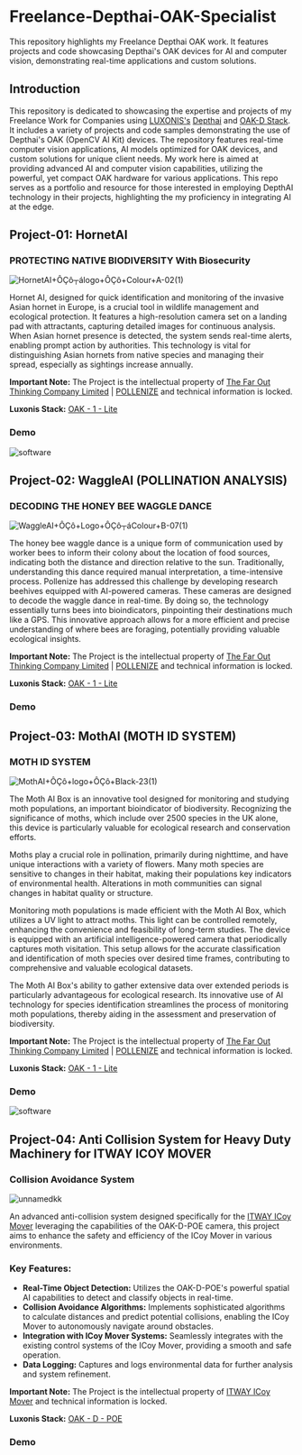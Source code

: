 # Freelance-Depthai-OAK-Specialist
This repository highlights my Freelance Depthai OAK work. It features projects and code showcasing Depthai's OAK devices for AI and computer vision, demonstrating real-time applications and custom solutions.

## Introduction
This repository is dedicated to showcasing the expertise and projects of my Freelance Work for Companies using [LUXONIS's](https://www.luxonis.com/) [Depthai](https://docs.luxonis.com/en/latest/) and [OAK-D Stack](https://shop.luxonis.com/). It includes a variety of projects and code samples demonstrating the use of Depthai's OAK (OpenCV AI Kit) devices. The repository features real-time computer vision applications, AI models optimized for OAK devices, and custom solutions for unique client needs. My work here is aimed at providing advanced AI and computer vision capabilities, utilizing the powerful, yet compact OAK hardware for various applications. This repo serves as a portfolio and resource for those interested in employing DepthAI technology in their projects, highlighting the my proficiency in integrating AI at the edge.

## Project-01: HornetAI
### PROTECTING NATIVE BIODIVERSITY With Biosecurity

![HornetAI+ÔÇô┬álogo+ÔÇô+Colour+A-02(1)](https://github.com/SamiUddin-tech/Freelance-Depthai-OAK-Specialist/assets/81253183/5a090ae0-597a-472d-967d-39cf00ae13af)

Hornet AI, designed for quick identification and monitoring of the invasive Asian hornet in Europe, is a crucial tool in wildlife management and ecological protection. It features a high-resolution camera set on a landing pad with attractants, capturing detailed images for continuous analysis. When Asian hornet presence is detected, the system sends real-time alerts, enabling prompt action by authorities. This technology is vital for distinguishing Asian hornets from native species and managing their spread, especially as sightings increase annually.

**Important Note:** The Project is the intellectual property of [The Far Out Thinking Company Limited](https://www.thefaroutthinkingcompany.co.uk/) | [POLLENIZE](https://www.pollenize.org.uk/asian-hornet-ai-detection) and technical information is locked.

**Luxonis Stack:** [OAK - 1 - Lite](https://shop.luxonis.com/collections/oak-cameras-1/products/oak-1-lite?variant=42583148069087)

### Demo

![software](https://github.com/SamiUddin-tech/Freelance-Depthai-OAK-Specialist/assets/81253183/9150dab7-0b27-44cb-8b10-dae9d04a646b)


## Project-02: WaggleAI (POLLINATION ANALYSIS)
### DECODING THE HONEY BEE WAGGLE DANCE

![WaggleAI+ÔÇô+Logo+ÔÇô┬áColour+B-07(1)](https://github.com/SamiUddin-tech/Freelance-Depthai-OAK-Specialist/assets/81253183/9302af58-998c-40f2-801f-19ae17f42d12)

The honey bee waggle dance is a unique form of communication used by worker bees to inform their colony about the location of food sources, indicating both the distance and direction relative to the sun. Traditionally, understanding this dance required manual interpretation, a time-intensive process. Pollenize has addressed this challenge by developing research beehives equipped with AI-powered cameras. These cameras are designed to decode the waggle dance in real-time. By doing so, the technology essentially turns bees into bioindicators, pinpointing their destinations much like a GPS. This innovative approach allows for a more efficient and precise understanding of where bees are foraging, potentially providing valuable ecological insights.

**Important Note:** The Project is the intellectual property of [The Far Out Thinking Company Limited](https://www.thefaroutthinkingcompany.co.uk/) | [POLLENIZE](https://www.pollenize.org.uk/asian-hornet-ai-detection) and technical information is locked.

**Luxonis Stack:** [OAK - 1 - Lite](https://shop.luxonis.com/collections/oak-cameras-1/products/oak-1-lite?variant=42583148069087)

### Demo


## Project-03: MothAI (MOTH ID SYSTEM) 
### MOTH ID SYSTEM

![MothAI+ÔÇô+logo+ÔÇô+Black-23(1)](https://github.com/SamiUddin-tech/Freelance-Depthai-OAK-Specialist/assets/81253183/34545d93-0028-497e-aa74-bfd4114ec9ec)

The Moth AI Box is an innovative tool designed for monitoring and studying moth populations, an important bioindicator of biodiversity. Recognizing the significance of moths, which include over 2500 species in the UK alone, this device is particularly valuable for ecological research and conservation efforts.

Moths play a crucial role in pollination, primarily during nighttime, and have unique interactions with a variety of flowers. Many moth species are sensitive to changes in their habitat, making their populations key indicators of environmental health. Alterations in moth communities can signal changes in habitat quality or structure.

Monitoring moth populations is made efficient with the Moth AI Box, which utilizes a UV light to attract moths. This light can be controlled remotely, enhancing the convenience and feasibility of long-term studies. The device is equipped with an artificial intelligence-powered camera that periodically captures moth visitation. This setup allows for the accurate classification and identification of moth species over desired time frames, contributing to comprehensive and valuable ecological datasets.

The Moth AI Box's ability to gather extensive data over extended periods is particularly advantageous for ecological research. Its innovative use of AI technology for species identification streamlines the process of monitoring moth populations, thereby aiding in the assessment and preservation of biodiversity.

**Important Note:** The Project is the intellectual property of [The Far Out Thinking Company Limited](https://www.thefaroutthinkingcompany.co.uk/) | [POLLENIZE](https://www.pollenize.org.uk/asian-hornet-ai-detection) and technical information is locked.

**Luxonis Stack:** [OAK - 1 - Lite](https://shop.luxonis.com/collections/oak-cameras-1/products/oak-1-lite?variant=42583148069087)

### Demo

![software](https://github.com/SamiUddin-tech/Freelance-Depthai-OAK-Specialist/assets/81253183/9150dab7-0b27-44cb-8b10-dae9d04a646b)

## Project-04: Anti Collision System for Heavy Duty Machinery for ITWAY ICOY MOVER
### Collision Avoidance System

![unnamedkk](https://github.com/SamiUddin-tech/Freelance-Depthai-OAK-Specialist/assets/81253183/31082248-080f-4001-ad90-9976ae349535)

An advanced anti-collision system designed specifically for the [ITWAY ICoy Mover](https://www.itway.com/en/itway-icoy-mover/) leveraging the capabilities of the OAK-D-POE camera, this project aims to enhance the safety and efficiency of the ICoy Mover in various environments.

### Key Features:
- **Real-Time Object Detection:** Utilizes the OAK-D-POE's powerful spatial AI capabilities to detect and classify objects in real-time.
- **Collision Avoidance Algorithms:** Implements sophisticated algorithms to calculate distances and predict potential collisions, enabling the ICoy Mover to autonomously navigate around obstacles.
- **Integration with ICoy Mover Systems:** Seamlessly integrates with the existing control systems of the ICoy Mover, providing a smooth and safe operation.
- **Data Logging:** Captures and logs environmental data for further analysis and system refinement.

**Important Note:** The Project is the intellectual property of [ITWAY ICoy Mover](https://www.itway.com/en/itway-icoy-mover/) and technical information is locked.

**Luxonis Stack:** [OAK - D - POE](https://shop.luxonis.com/products/oak-d-poe)

### Demo

